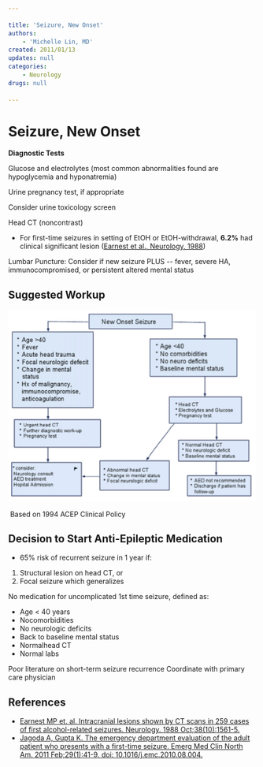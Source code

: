 ```yaml
---

title: 'Seizure, New Onset'
authors:
    - 'Michelle Lin, MD'
created: 2011/01/13
updates: null
categories:
    - Neurology
drugs: null

---
```




# Seizure, New Onset

**Diagnostic Tests**

Glucose and electrolytes (most common abnormalities found are hypoglycemia and hyponatremia)

Urine pregnancy test, if appropriate

Consider urine toxicology screen

Head CT (noncontrast)

-   For first-time seizures in setting of EtOH or EtOH-withdrawal, **6.2%** had clinical significant lesion ([Earnest et al., Neurology, 1988](http://www.ncbi.nlm.nih.gov/pubmed/?term=3419599))

Lumbar Puncture: Consider if new seizure PLUS -- fever, severe HA, immunocompromised, or persistent altered mental status 

## Suggested Workup

![](image-1.png)

 Based on 1994 ACEP Clinical Policy 

## Decision to Start Anti-Epileptic Medication

-   65% risk of recurrent seizure in 1 year if:

1.  Structural lesion on head CT, or 
2.  Focal seizure which generalizes

No medication for uncomplicated 1st time seizure, defined as: 
-   Age &lt; 40 years
-   Nocomorbidities
-   No neurologic deficits
-   Back to baseline mental status
-   Normalhead CT
-   Normal labs 

Poor literature on short-term seizure recurrence
Coordinate with primary care physician

## References

-   [Earnest MP et. al. Intracranial lesions shown by CT scans in 259 cases of first alcohol-related seizures. Neurology. 1988 Oct;38(10):1561-5.](http://www.ncbi.nlm.nih.gov/pubmed/?term=3419599)
-   [Jagoda A, Gupta K. The emergency department evaluation of the adult patient who presents with a first-time seizure. Emerg Med Clin North Am. 2011 Feb;29(1):41-9. doi: 10.1016/j.emc.2010.08.004.](http://www.ncbi.nlm.nih.gov/pubmed/?term=21109101)
